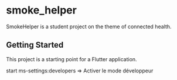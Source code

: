 # smoke_helper

SmokeHelper is a student project on the theme of connected health. 

## Getting Started

This project is a starting point for a Flutter application.

start ms-settings:developers => Activer le mode développeur